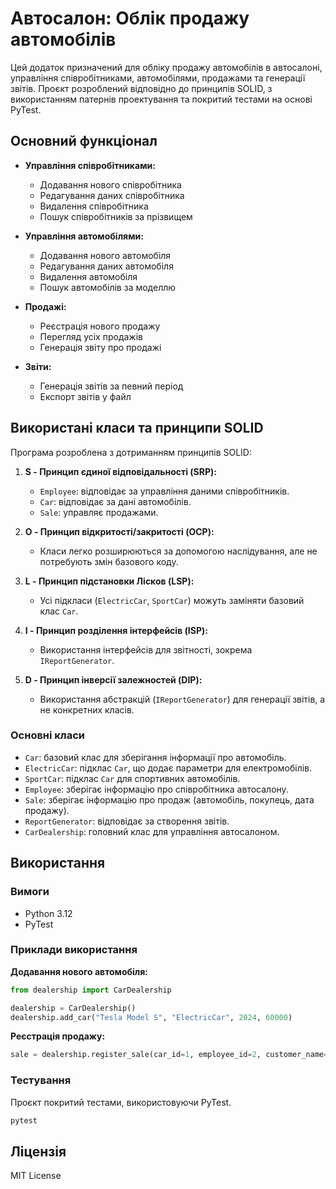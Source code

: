 # Автосалон: Облік продажу автомобілів

Цей додаток призначений для обліку продажу автомобілів в автосалоні, управління співробітниками, автомобілями, продажами та генерації звітів. Проєкт розроблений відповідно до принципів SOLID, з використанням патернів проектування та покритий тестами на основі PyTest.

## Основний функціонал

- **Управління співробітниками:**
  - Додавання нового співробітника
  - Редагування даних співробітника
  - Видалення співробітника
  - Пошук співробітників за прізвищем

- **Управління автомобілями:**
  - Додавання нового автомобіля
  - Редагування даних автомобіля
  - Видалення автомобіля
  - Пошук автомобілів за моделлю

- **Продажі:**
  - Реєстрація нового продажу
  - Перегляд усіх продажів
  - Генерація звіту про продажі

- **Звіти:**
  - Генерація звітів за певний період
  - Експорт звітів у файл

## Використані класи та принципи SOLID

Програма розроблена з дотриманням принципів SOLID:

1. **S - Принцип єдиної відповідальності (SRP):**
   - `Employee`: відповідає за управління даними співробітників.
   - `Car`: відповідає за дані автомобілів.
   - `Sale`: управляє продажами.

2. **O - Принцип відкритості/закритості (OCP):**
   - Класи легко розширюються за допомогою наслідування, але не потребують змін базового коду.

3. **L - Принцип підстановки Лісков (LSP):**
   - Усі підкласи (`ElectricCar`, `SportCar`) можуть заміняти базовий клас `Car`.

4. **I - Принцип розділення інтерфейсів (ISP):**
   - Використання інтерфейсів для звітності, зокрема `IReportGenerator`.

5. **D - Принцип інверсії залежностей (DIP):**
   - Використання абстракцій (`IReportGenerator`) для генерації звітів, а не конкретних класів.

### Основні класи

- `Car`: базовий клас для зберігання інформації про автомобіль.
- `ElectricCar`: підклас `Car`, що додає параметри для електромобілів.
- `SportCar`: підклас `Car` для спортивних автомобілів.
- `Employee`: зберігає інформацію про співробітника автосалону.
- `Sale`: зберігає інформацію про продаж (автомобіль, покупець, дата продажу).
- `ReportGenerator`: відповідає за створення звітів.
- `CarDealership`: головний клас для управління автосалоном.

## Використання

### Вимоги
- Python 3.12
- PyTest

### Приклади використання
**Додавання нового автомобіля:**
```python
from dealership import CarDealership

dealership = CarDealership()
dealership.add_car("Tesla Model S", "ElectricCar", 2024, 60000)
```

**Реєстрація продажу:**
```python
sale = dealership.register_sale(car_id=1, employee_id=2, customer_name="John Doe")
```

### Тестування
Проєкт покритий тестами, використовуючи PyTest.

```bash
pytest
```

## Ліцензія
MIT License


